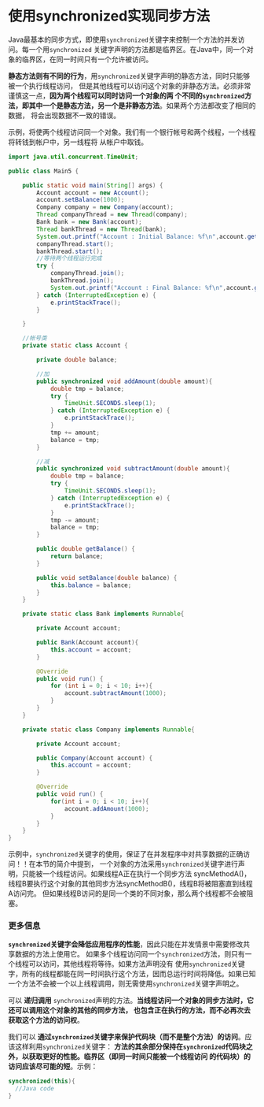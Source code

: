 使用synchronized实现同步方法
===============================================================
Java最基本的同步方式，即使用`synchronized`关键字来控制一个方法的并发访问。每一个用`synchronized`
关键字声明的方法都是临界区。在Java中，同一个对象的临界区，在同一时间只有一个允许被访问。

**静态方法则有不同的行为**，用`synchronized`关键字声明的静态方法，同时只能够被一个执行线程访问，
但是其他线程可以访问这个对象的非静态方法。必须非常谨慎这一点，**因为两个线程可以同时访问一个对象的两
个不同的`synchronized`方法，即其中一个是静态方法，另一个是非静态方法**。如果两个方法都改变了相同的数据，
将会出现数据不一致的错误。

示例，将使两个线程访问同一个对象。我们有一个银行帐号和两个线程，一个线程将转钱到帐户中，另一线程将
从帐户中取钱。
```java
import java.util.concurrent.TimeUnit;

public class Main5 {

    public static void main(String[] args) {
        Account account = new Account();
        account.setBalance(1000);
        Company company = new Company(account);
        Thread companyThread = new Thread(company);
        Bank bank = new Bank(account);
        Thread bankThread = new Thread(bank);
        System.out.printf("Account : Initial Balance: %f\n",account.getBalance());
        companyThread.start();
        bankThread.start();
        //等待两个线程运行完成
        try {
            companyThread.join();
            bankThread.join();
            System.out.printf("Account : Final Balance: %f\n",account.getBalance());
        } catch (InterruptedException e) {
            e.printStackTrace();
        }

    }

    //帐号类
    private static class Account {

        private double balance;

        //加
        public synchronized void addAmount(double amount){
            double tmp = balance;
            try {
                TimeUnit.SECONDS.sleep(1);
            } catch (InterruptedException e) {
                e.printStackTrace();
            }
            tmp += amount;
            balance = tmp;
        }

        //减
        public synchronized void subtractAmount(double amount){
            double tmp = balance;
            try {
                TimeUnit.SECONDS.sleep(1);
            } catch (InterruptedException e) {
                e.printStackTrace();
            }
            tmp -= amount;
            balance = tmp;
        }

        public double getBalance() {
            return balance;
        }

        public void setBalance(double balance) {
            this.balance = balance;
        }
    }

    private static class Bank implements Runnable{

        private Account account;

        public Bank(Account account){
            this.account = account;
        }

        @Override
        public void run() {
            for (int i = 0; i < 10; i++){
                account.subtractAmount(1000);
            }
        }
    }

    private static class Company implements Runnable{

        private Account account;

        public Company(Account account) {
            this.account = account;
        }

        @Override
        public void run() {
            for(int i = 0; i < 10; i++){
                account.addAmount(1000);
            }
        }
    }
}
```
示例中，`synchronized`关键字的使用，保证了在并发程序中对共享数据的正确访问！！在本节的简介中提到，
一个对象的方法采用`synchronized`关键字进行声明，只能被一个线程访问。如果线程A正在执行一个同步方法
syncMethodA()，线程B要执行这个对象的其他同步方法syncMethodB()，线程B将被阻塞直到线程A访问完。
但如果线程B访问的是同一个类的不同对象，那么两个线程都不会被阻塞。

### 更多信息
**`synchronized`关键字会降低应用程序的性能**，因此只能在并发情景中需要修改共享数据的方法上使用它。
如果多个线程访问同一个`synchronized`方法，则只有一个线程可以访问，其他线程将等待。如果方法声明没有
使用`synchronized`关键字，所有的线程都能在同一时间执行这个方法，因而总运行时间将降低。如果已知
一个方法不会被一个以上线程调用，则无需使用`synchronized`关键字声明之。

可以 **递归调用** `synchronized`声明的方法。**当线程访问一个对象的同步方法时，它还可以调用这个对象的其他的同步方法，
也包含正在执行的方法，而不必再次去获取这个方法的访问权**。

我们可以 **通过`synchronized`关键字来保护代码块（而不是整个方法）的访问**。应该这样利用`synchronized`关键字：
**方法的其余部分保持在`synchronized`代码块之外，以获取更好的性能。临界区（即同一时间只能被一个线程访问
的代码块）的访问应该尽可能的短**。示例：
```java
synchronized(this){
  //Java code
}
```
